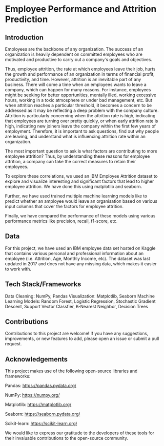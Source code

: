 # Employee Performance and Attrition Prediction

## Introduction

Employees are the backbone of any organization. The success of an organization is heavily dependent on committed employees who are motivated and productive to carry out a company's goals and objectives.

Thus, employee attrition, the rate at which employees leave their job, hurts the growth and performance of an organization in terms of financial profit, productivity, and time. However, attrition is an inevitable part of any business. There will come a time when an employees wants to leave a company, which can happen for many reasons. For instance, employees might be seeking for better opportunities, mentally illed, working excessive hours, working in a toxic atmosphere or under bad management, etc. But when attrition reaches a particular threshold, it becomes a concern to be addressed as it may be reflecting a deep problem with the company culture. Attrition is particularly concerning when the attrition rate is high, indicating that employees are turning over pretty quickly, or when early attrition rate is high, indicating new joiners leave the company within the first few years of employment. Therefore, it is important to ask questions, find out why people are leaving, and understand what is influencing attrition rate within an organization.

The most important question to ask is what factors are contributing to more employee attrition? Thus, by understanding these reasons for employee attrition, a company can take the correct measures to retain their employees.

To explore these correlations, we used an IBM Employee Attrition dataset to explore and visualize interesting and significant factors that lead to higher employee attrition. We have done this using matplotlib and seaborn.

Further, we have used trained multiple machine learning models like to predict whether an amployee would leave an organisation based on various input columns that cover the factors for employee attrition.

Finally, we have compared the performance of these models using various performance metrics like precision, recall, f1-score, etc.

## Data
For this project, we have used an IBM employee data set hosted on Kaggle that contains various personal and professional information about an employee (i.e. Attrition, Age, Monthly Income, etc). The dataset was last updated in 2017 and does not have any missing data, which makes it easier to work with.

## Tech Stack/Frameworks
Data Cleaning: NumPy, Pandas
Visualization: Matplotlib, Seaborn
Machine Learning Models: Random Forest, Logistic Regression, Stochastic Gradient Descent, Support Vector Classfier, K-Nearest Neighbor, Decision Trees

## Contributions
Contributions to this project are welcome! If you have any suggestions, improvements, or new features to add, please open an issue or submit a pull request.

## Acknowledgements
This project makes use of the following open-source libraries and frameworks:

Pandas: https://pandas.pydata.org/

NumPy: https://numpy.org/

Matplotlib: https://matplotlib.org/

Seaborn: https://seaborn.pydata.org/

Scikit-learn: https://scikit-learn.org/

We would like to express our gratitude to the developers of these tools for their invaluable contributions to the open-source community.
